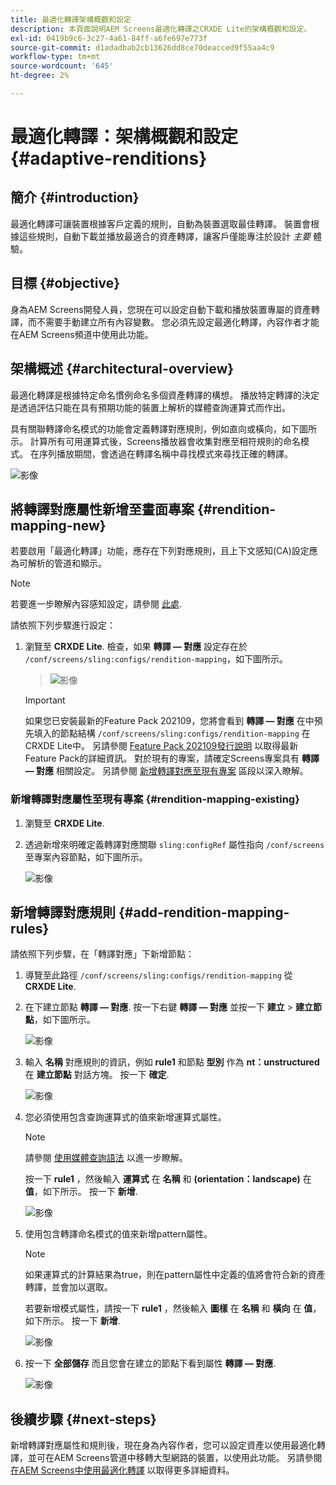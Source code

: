 ```yaml
---
title: 最適化轉譯架構概觀和設定
description: 本頁面說明AEM Screens最適化轉譯之CRXDE Lite的架構概觀和設定。
exl-id: 0419b9c6-3c27-4a61-84ff-a6fe697e773f
source-git-commit: d1adadbab2cb13626dd8ce70deacced9f55aa4c9
workflow-type: tm+mt
source-wordcount: '645'
ht-degree: 2%

---
```


# 最適化轉譯：架構概觀和設定 {#adaptive-renditions}

## 簡介 {#introduction}

最適化轉譯可讓裝置根據客戶定義的規則，自動為裝置選取最佳轉譯。 裝置會根據這些規則，自動下載並播放最適合的資產轉譯，讓客戶僅能專注於設計 *主要* 體驗。

## 目標 {#objective}

身為AEM Screens開發人員，您現在可以設定自動下載和播放裝置專屬的資產轉譯，而不需要手動建立所有內容變數。 您必須先設定最適化轉譯，內容作者才能在AEM Screens頻道中使用此功能。

## 架構概述 {#architectural-overview}

最適化轉譯是根據特定命名慣例命名多個資產轉譯的構想。 播放特定轉譯的決定是透過評估只能在具有預期功能的裝置上解析的媒體查詢運算式而作出。

具有關聯轉譯命名模式的功能會定義轉譯對應規則，例如直向或橫向，如下圖所示。 計算所有可用運算式後，Screens播放器會收集對應至相符規則的命名模式。 在序列播放期間，會透過在轉譯名稱中尋找模式來尋找正確的轉譯。

![影像](/help/user-guide/assets/adaptive-renditions/adaptive-renditions.png)

## 將轉譯對應屬性新增至畫面專案 {#rendition-mapping-new}

若要啟用「最適化轉譯」功能，應存在下列對應規則，且上下文感知(CA)設定應為可解析的管道和顯示。

>[!NOTE]
>若要進一步瞭解內容感知設定，請參閱 [此處](https://sling.apache.org/documentation/bundles/context-aware-configuration/context-aware-configuration.html).

請依照下列步驟進行設定：

1. 瀏覽至 **CRXDE Lite**. 檢查，如果 **轉譯 — 對應** 設定存在於 `/conf/screens/sling:configs/rendition-mapping`，如下圖所示。

   >![影像](/help/user-guide/assets/adaptive-renditions/mapping-rules1.png)

   >[!IMPORTANT]
   >如果您已安裝最新的Feature Pack 202109，您將會看到 **轉譯 — 對應** 在中預先填入的節點結構 `/conf/screens/sling:configs/rendition-mapping` 在CRXDE Lite中。 另請參閱 [Feature Pack 202109發行說明](/help/user-guide/release-notes-fp-202109.md) 以取得最新Feature Pack的詳細資訊。
   >對於現有的專案，請確定Screens專案具有 **轉譯 — 對應** 相關設定。 另請參閱 [新增轉譯對應至現有專案](#rendition-mapping-existing) 區段以深入瞭解。

### 新增轉譯對應屬性至現有專案 {#rendition-mapping-existing}

1. 瀏覽至 **CRXDE Lite**.

1. 透過新增來明確定義轉譯對應關聯 `sling:configRef` 屬性指向 `/conf/screens` 至專案內容節點，如下圖所示。

   ![影像](/help/user-guide/assets/adaptive-renditions/renditon-mapping2.png)


## 新增轉譯對應規則 {#add-rendition-mapping-rules}

請依照下列步驟，在「轉譯對應」下新增節點：

1. 導覽至此路徑 `/conf/screens/sling:configs/rendition-mapping` 從 **CRXDE Lite**.

1. 在下建立節點 **轉譯 — 對應**. 按一下右鍵 **轉譯 — 對應** 並按一下 **建立** > **建立節點**，如下圖所示。

   ![影像](/help/user-guide/assets/adaptive-renditions/add-node1.png)

1. 輸入 **名稱** 對應規則的資訊，例如 **rule1** 和節點 **型別** 作為 **nt：unstructured** 在 **建立節點** 對話方塊。 按一下 **確定**.

   ![影像](/help/user-guide/assets/adaptive-renditions/add-node2.png)


1. 您必須使用包含查詢運算式的值來新增運算式屬性。

   >[!NOTE]
   >請參閱 [使用媒體查詢語法](https://developer.mozilla.org/en-US/docs/Web/CSS/Media_Queries/Using_media_queries) 以進一步瞭解。

   按一下 **rule1** ，然後輸入 **運算式** 在 **名稱** 和 **(orientation：landscape)** 在 **值**，如下所示。 按一下 **新增**.

   ![影像](/help/user-guide/assets/adaptive-renditions/add-node3.png)

1. 使用包含轉譯命名模式的值來新增pattern屬性。

   >[!NOTE]
   >如果運算式的計算結果為true，則在pattern屬性中定義的值將會符合新的資產轉譯，並會加以選取。

   若要新增模式屬性，請按一下 **rule1** ，然後輸入 **圖樣** 在 **名稱** 和 **橫向** 在 **值**，如下所示。 按一下 **新增**.

   ![影像](/help/user-guide/assets/adaptive-renditions/add-node4.png)

1. 按一下 **全部儲存** 而且您會在建立的節點下看到屬性 **轉譯 — 對應**.

   ![影像](/help/user-guide/assets/adaptive-renditions/add-node5.png)


## 後續步驟 {#next-steps}

新增轉譯對應屬性和規則後，現在身為內容作者，您可以設定資產以使用最適化轉譯，並可在AEM Screens管道中移轉大型網路的裝置，以使用此功能。 另請參閱 [在AEM Screens中使用最適化轉譯](/help/user-guide/using-adaptive-renditions.md) 以取得更多詳細資料。
